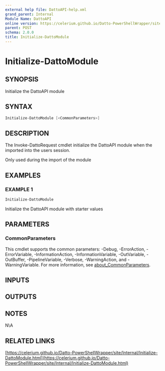 ```yaml
---
external help file: DattoAPI-help.xml
grand_parent: Internal
Module Name: DattoAPI
online version: https://celerium.github.io/Datto-PowerShellWrapper/site/Internal/Initialize-DattoModule.html
parent: POST
schema: 2.0.0
title: Initialize-DattoModule
---
```


# Initialize-DattoModule

## SYNOPSIS
Initialize the DattoAPI module

## SYNTAX

```powershell
Initialize-DattoModule [<CommonParameters>]
```

## DESCRIPTION
The Invoke-DattoRequest cmdlet initialize the DattoAPI module
when the imported into the users session.

Only used during the import of the module

## EXAMPLES

### EXAMPLE 1
```powershell
Initialize-DattoModule
```

Initialize the DattoAPI module with starter values

## PARAMETERS

### CommonParameters
This cmdlet supports the common parameters: -Debug, -ErrorAction, -ErrorVariable, -InformationAction, -InformationVariable, -OutVariable, -OutBuffer, -PipelineVariable, -Verbose, -WarningAction, and -WarningVariable. For more information, see [about_CommonParameters](http://go.microsoft.com/fwlink/?LinkID=113216).

## INPUTS

## OUTPUTS

## NOTES
N\A

## RELATED LINKS

[https://celerium.github.io/Datto-PowerShellWrapper/site/Internal/Initialize-DattoModule.html](https://celerium.github.io/Datto-PowerShellWrapper/site/Internal/Initialize-DattoModule.html)

